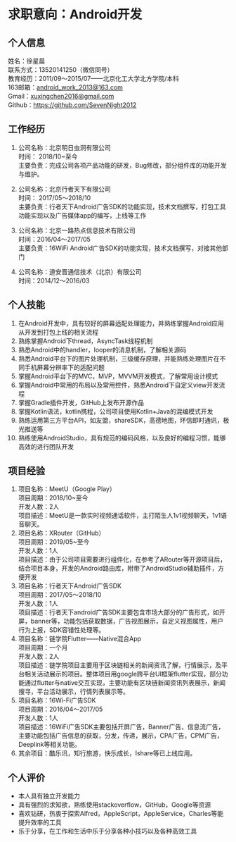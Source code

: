 # 求职意向：Android开发
## 个人信息
姓名：徐星晨                  
联系方式：13520141250（微信同号）     
教育经历：2011/09～2015/07——北京化工大学北方学院/本科    
163邮箱：android_work_2013@163.com    
Gmail：xuxingchen2016@gmail.com    
Github：https://github.com/SevenNight2012    

## 工作经历
1. 公司名称：北京明日虫洞有限公司        
   时间： 2018/10~至今    
   主要负责：完成公司各项产品功能的研发，Bug修改，部分组件库的功能开发与维护。    
   
2. 公司名称：北京行者天下有限公司    
   时间： 2017/05～2018/10    
   主要负责：行者天下Android广告SDK的功能实现，技术文档撰写，打包工具功能实现以及广告媒体app的编写，上线等工作           

3. 公司名称：北京一路热点信息技术有限公司    
   时间：2016/04～2017/05    
   主要负责：16WiFi Android广告SDK的功能实现，技术文档撰写，对接其他部门    

4. 公司名称：道安晋通信技术（北京）有限公司    
   时间：2014/12～2016/03          

## 个人技能
1. 在Android开发中，具有较好的屏幕适配处理能力，并熟练掌握Android应用从开发到打包上线的相关流程
2. 熟练掌握Android下thread，AsyncTask线程机制
3. 熟悉Android中的handler，looper的消息机制，了解相关源码
4. 熟悉Android平台下的图片处理机制，三级缓存原理，并能熟练处理图片在不同手机屏幕分辨率下的适配问题
5. 掌握Android平台下的MVC，MVP，MVVM开发模式，了解常用设计模式
7. 掌握Android中常用的布局以及常用控件，熟悉Android下自定义view开发流程
8. 掌握Gradle插件开发，GitHub上发布开源作品
9. 掌握Kotlin语法，kotlin携程，公司项目使用Kotlin+Java的混编模式开发
10. 熟练运用第三方平台API，如友盟，shareSDK，高德地图，环信即时通讯，极光推送等
11. 熟练使用AndroidStudio，具有规范的编码风格，以及良好的编程习惯，能够高效的进行团队开发

## 项目经验
1. 项目名称：MeetU（Google Play）    
    项目周期：2018/10~至今    
    开发人数：2人    
    项目描述：MeetU是一款实时视频通话软件，主打陌生人1v1视频聊天，1v1语音聊天。     
2. 项目名称：XRouter（GitHub）    
    项目周期：2019/05~至今    
    开发人数：1人    
    项目描述：由于公司项目需要进行组件化，在参考了ARouter等开源项目后，结合项目本身，开发的Android路由库，附带了AndroidStudio辅助插件，方便开发    
3. 项目名称：行者天下Android广告SDK    
    项目周期：2017/05～2018/10    
    开发人数：1人    
    项目描述：行者天下android广告SDK主要包含市场大部分的广告形式，如开屏，banner等，功能包括获取数据，广告视图展示，自定义视图属性，用户行为上报，SDK容错性处理等。    
4. 项目名称：链学院Flutter——Native混合App    
    项目周期：一个月    
    开发人数：2人    
    项目描述：链学院项目主要用于区块链相关的新闻资讯了解，行情展示，及平台相关活动展示的项目。整体项目用google跨平台UI框架flutter实现，部分功能通过flutter与native交互实现，主要功能有区块链新闻资讯列表展示，新闻搜寻，平台活动展示，行情列表展示等。    
5. 项目名称：16Wi-Fi广告SDK    
    项目周期：2016/04～2017/05    
    开发人数：1人    
    项目描述：16WiFi广告SDK主要包括开屏广告，Banner广告，信息流广告，主要功能包括广告信息的获取，分发，传递，展示，CPA广告，CPM广告，Deeplink等相关功能。    
6. 其余项目：酷乐讯，知行旅游，快乐成长，Ishare等已上线应用。    

## 个人评价
* 本人具有独立开发能力
* 具有强烈的求知欲，熟练使用stackoverflow，GitHub，Google等资源
* 喜欢钻研，热衷于探索Alfred，AppleScript，AppleService，Charles等能提升效率的工具
* 乐于分享，在工作和生活中乐于分享各种小技巧以及各种高效工具


​    